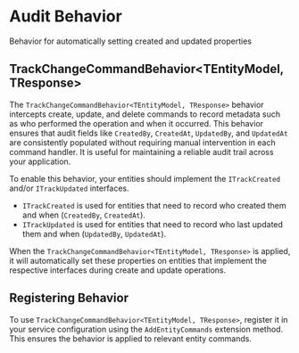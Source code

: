 # Audit Behavior

Behavior for automatically setting created and updated properties

## TrackChangeCommandBehavior<TEntityModel, TResponse>

The `TrackChangeCommandBehavior<TEntityModel, TResponse>` behavior intercepts create, update, and delete commands to record metadata such as who performed the operation and when it occurred. This behavior ensures that audit fields like `CreatedBy`, `CreatedAt`, `UpdatedBy`, and `UpdatedAt` are consistently populated without requiring manual intervention in each command handler. It is useful for maintaining a reliable audit trail across your application.

To enable this behavior, your entities should implement the `ITrackCreated` and/or `ITrackUpdated` interfaces.  

- `ITrackCreated` is used for entities that need to record who created them and when (`CreatedBy`, `CreatedAt`).
- `ITrackUpdated` is used for entities that need to record who last updated them and when (`UpdatedBy`, `UpdatedAt`).

When the `TrackChangeCommandBehavior<TEntityModel, TResponse>` is applied, it will automatically set these properties on entities that implement the respective interfaces during create and update operations.

## Registering Behavior

To use `TrackChangeCommandBehavior<TEntityModel, TResponse>`, register it in your service configuration using the `AddEntityCommands` extension method. This ensures the behavior is applied to relevant entity commands.

